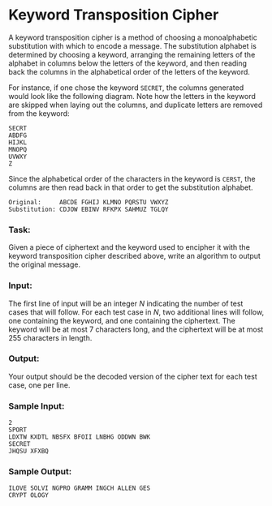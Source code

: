 Keyword Transposition Cipher
============================

A keyword transposition cipher is a method of choosing a monoalphabetic substitution with which to encode a message. The substitution alphabet is determined by choosing a keyword, arranging the remaining letters of the alphabet in columns below the letters of the keyword, and then reading back the columns in the alphabetical order of the letters of the keyword.

For instance, if one chose the keyword <code>SECRET</code>, the columns generated would look like the following diagram. Note how the letters in the keyword are skipped when laying out the columns, and duplicate letters are removed from the keyword:

    SECRT
    ABDFG
    HIJKL
    MNOPQ
    UVWXY
    Z

Since the alphabetical order of the characters in the keyword is <code>CERST</code>, the columns are then read back in that order to get the substitution alphabet.

    Original:     ABCDE FGHIJ KLMNO PQRSTU VWXYZ
    Substitution: CDJOW EBINV RFKPX SAHMUZ TGLQY

### Task:

Given a piece of ciphertext and the keyword used to encipher it with the keyword transposition cipher described above, write an algorithm to output the original message.

### Input:

The first line of input will be an integer *N* indicating the number of test cases that will follow. For each test case in *N*, two additional lines will follow, one containing the keyword, and one containing the ciphertext. The keyword will be at most 7 characters long, and the ciphertext will be at most 255 characters in length.

### Output:

Your output should be the decoded version of the cipher text for each test case, one per line.

### Sample Input:

    2
    SPORT
    LDXTW KXDTL NBSFX BFOII LNBHG ODDWN BWK
    SECRET
    JHQSU XFXBQ

### Sample Output:

    ILOVE SOLVI NGPRO GRAMM INGCH ALLEN GES
    CRYPT OLOGY

